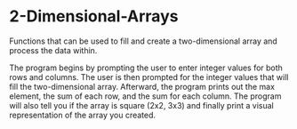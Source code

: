 # 2-Dimensional-Arrays
Functions that can be used to fill and create a two-dimensional array and process the data within.

The program begins by prompting the user to enter integer values for both rows and columns. The user is then prompted for the integer values that will fill the two-dimensional array. Afterward, the program prints out the max element, the sum of each row, and the sum for each column. The program will also tell you if the array is square (2x2, 3x3) and finally print a visual representation of the array you created.
